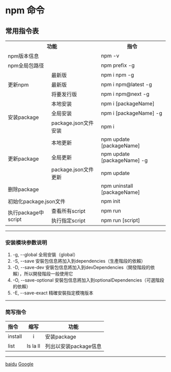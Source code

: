# npm 命令

## 常用指令表
<table>
<tr>
<th colspan="2">功能</th>
<th>指令</th>
</tr>
<tr>
<td colspan="2">npm版本信息</td>
<td>npm -v</td>
</tr>
<tr>
<td colspan="2">npm全局包路径</td>
<td>npm prefix -g</td>
</tr>
<tr>
<td rowspan="3">更新npm</td>
<td>最新版</td>
<td>npm i npm -g</td>
</tr>
<tr>
<td>最新版</td>
<td>npm i npm@latest -g</td>
</tr>
<tr>
<td>将要发行版</td>
<td>npm i npm@next -g</td>
</tr>
<tr>
<td rowspan="3">安装package</td>
<td>本地安装</td>
<td>npm i [packageName]</td>
</tr>
<tr>
<td>全局安装</td>
<td>npm i [packageName] -g</td>
</tr>
<tr>
<td>package.json文件安装</td>
<td>npm i</td>
</tr>
<tr>
<td rowspan="3">更新package</td>
<td>本地更新</td>
<td>npm update [packageName]</td>
</tr>
<tr>
<td>全局更新</td>
<td>npm update [packageName] -g</td>
</tr>
<tr>
<td>package.json文件更新</td>
<td>npm update</td>
</tr>
<tr>
<td colspan="2">删除package</td>
<td>npm uninstall [packageName]</td>
</tr>
<tr>
<td colspan="2">初始化package.json文件</td>
<td>npm init</td>
</tr>
<tr>
<td rowspan="2">执行package中script</td>
<td>查看所有script</td>
<td>npm run</td>
</tr>
<tr>
<td>执行指定script</td>
<td>npm run [script]</td>
</tr>
</table>

------------
### 安装模块参数说明
1. -g, --global 全局安裝（global）
2. -S, --save 安裝包信息將加入到dependencies（生產階段的依賴）
3. -D, --save-dev 安裝包信息將加入到devDependencies（開發階段的依賴），所以開發階段一般使用它
4. -O, --save-optional 安裝包信息將加入到optionalDependencies（可選階段的依賴）
5. -E, --save-exact 精確安裝指定模塊版本
   
---------
### 简写指令

|指令|缩写|功能|
|:---|:---:|---|
|install|i|安装package|
|list|ls la ll|列出以安装package信息|
----------
[baidu]
[Google][id1]


[baidu]: http://www.baidu.com "百度一下"


[id1]: http://www.Google.com